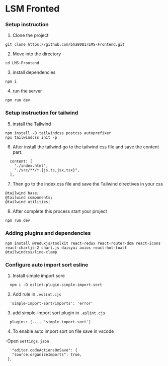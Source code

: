# LSM Fronted

### Setup instruction

1. Clone the project

```
git clone https://github.com/bha8081/LMS-Frontend.git
```

2. Move into the directory

```
cd LMS-Frontend
```

3. install dependencies

```
npm i
```

4. run the server

```
npm run dev
```

### Setup instruction for tailwind
5. install the Tailwind

```
npm install -D tailwindcss postcss autoprefixer
npx tailwindcss init -p
```
6. After install the tailwind go to the tailwind css file and save the content part.

```
  content: [
    "./index.html",
    "./src/**/*.{js,ts,jsx,tsx}",
  ],
```

7. Then go to the index.css file and save the Tailwind directives in your css

```
@tailwind base;
@tailwind components;
@tailwind utilities;
```

8. After complete this process start your project

```
npm run dev
```

### Adding plugins and dependencies

```
npm install @reduxjs/toolkit react-redux react-router-dom react-icons react-chartjs-2 chart.js daisyui axios react-hot-toast @tailwindcss/line-clamp
```

### Configure auto import sort esline

1. Install simple import sore

```
  npm i -D eslint-plugin-simple-import-sort
```

2. Add rule in `.eslint.cjs`

```
  'simple-import-sort/imports': 'error'
```

3. add simple-import sort plugin in `.eslint.cjs`

```
  plugins: [..., 'simple-import-sort']
```

4. To enable auto import sort on file save in vscode

  -Open `settings.json`
 ```
    "editor.codeActionsOnSave": {
    "source.organizeImports": true,
  },
 ```